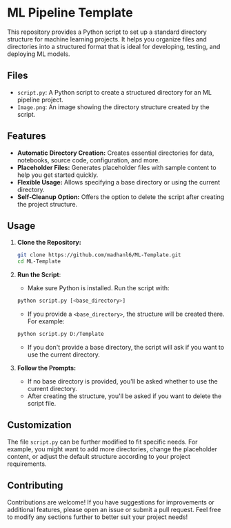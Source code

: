 # ML Pipeline Template

This repository provides a Python script to set up a standard directory structure for machine learning projects. It helps you organize files and directories into a structured format that is ideal for developing, testing, and deploying ML models.

## Files

- `script.py`: A Python script to create a structured directory for an ML pipeline project.
- `Image.png`: An image showing the directory structure created by the script.

## Features

- **Automatic Directory Creation:** Creates essential directories for data, notebooks, source code, configuration, and more.
- **Placeholder Files:** Generates placeholder files with sample content to help you get started quickly.
- **Flexible Usage:** Allows specifying a base directory or using the current directory.
- **Self-Cleanup Option:** Offers the option to delete the script after creating the project structure.

## Usage

1. **Clone the Repository:**
   ```bash
   git clone https://github.com/madhanl6/ML-Template.git
   cd ML-Template
   ```

2. **Run the Script**:
   - Make sure Python is installed. Run the script with:

   ```bash
   python script.py [<base_directory>]
   ```

   - If you provide a `<base_directory>`, the structure will be created there. For example:

   ```bash
   python script.py D:/Template
   ```

   - If you don't provide a base directory, the script will ask if you want to use the current directory.

3. **Follow the Prompts:**
   - If no base directory is provided, you'll be asked whether to use the current directory.
   - After creating the structure, you'll be asked if you want to delete the script file.

## Customization

The file `script.py` can be further modified to fit specific needs. For example, you might want to add more directories, change the placeholder content, or adjust the default structure according to your project requirements.

## Contributing

Contributions are welcome! If you have suggestions for improvements or additional features, please open an issue or submit a pull request. Feel free to modify any sections further to better suit your project needs!

  
